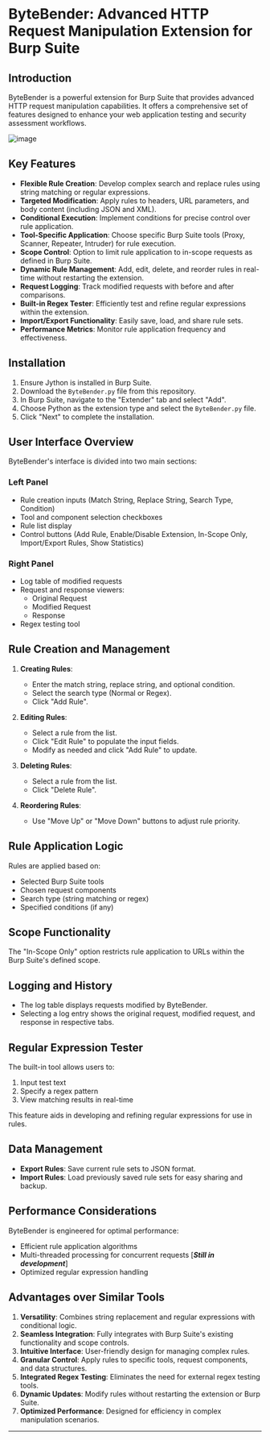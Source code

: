# ByteBender: Advanced HTTP Request Manipulation Extension for Burp Suite

## Introduction

ByteBender is a powerful extension for Burp Suite that provides advanced HTTP request manipulation capabilities. It offers a comprehensive set of features designed to enhance your web application testing and security assessment workflows.

![image](https://github.com/user-attachments/assets/eca9d23e-6b53-4f34-99de-806a91452a47)

## Key Features

- **Flexible Rule Creation**: Develop complex search and replace rules using string matching or regular expressions.
- **Targeted Modification**: Apply rules to headers, URL parameters, and body content (including JSON and XML).
- **Conditional Execution**: Implement conditions for precise control over rule application.
- **Tool-Specific Application**: Choose specific Burp Suite tools (Proxy, Scanner, Repeater, Intruder) for rule execution.
- **Scope Control**: Option to limit rule application to in-scope requests as defined in Burp Suite.
- **Dynamic Rule Management**: Add, edit, delete, and reorder rules in real-time without restarting the extension.
- **Request Logging**: Track modified requests with before and after comparisons.
- **Built-in Regex Tester**: Efficiently test and refine regular expressions within the extension.
- **Import/Export Functionality**: Easily save, load, and share rule sets.
- **Performance Metrics**: Monitor rule application frequency and effectiveness.

## Installation

1. Ensure Jython is installed in Burp Suite.
2. Download the `ByteBender.py` file from this repository.
3. In Burp Suite, navigate to the "Extender" tab and select "Add".
4. Choose Python as the extension type and select the `ByteBender.py` file.
5. Click "Next" to complete the installation.

## User Interface Overview

ByteBender's interface is divided into two main sections:

### Left Panel
- Rule creation inputs (Match String, Replace String, Search Type, Condition)
- Tool and component selection checkboxes
- Rule list display
- Control buttons (Add Rule, Enable/Disable Extension, In-Scope Only, Import/Export Rules, Show Statistics)

### Right Panel
- Log table of modified requests
- Request and response viewers:
  - Original Request
  - Modified Request
  - Response
- Regex testing tool

## Rule Creation and Management

1. **Creating Rules**:
   - Enter the match string, replace string, and optional condition.
   - Select the search type (Normal or Regex).
   - Click "Add Rule".

2. **Editing Rules**:
   - Select a rule from the list.
   - Click "Edit Rule" to populate the input fields.
   - Modify as needed and click "Add Rule" to update.

3. **Deleting Rules**:
   - Select a rule from the list.
   - Click "Delete Rule".

4. **Reordering Rules**:
   - Use "Move Up" or "Move Down" buttons to adjust rule priority.

## Rule Application Logic

Rules are applied based on:
- Selected Burp Suite tools
- Chosen request components
- Search type (string matching or regex)
- Specified conditions (if any)

## Scope Functionality

The "In-Scope Only" option restricts rule application to URLs within the Burp Suite's defined scope.

## Logging and History

- The log table displays requests modified by ByteBender.
- Selecting a log entry shows the original request, modified request, and response in respective tabs.

## Regular Expression Tester

The built-in tool allows users to:
1. Input test text
2. Specify a regex pattern
3. View matching results in real-time

This feature aids in developing and refining regular expressions for use in rules.

## Data Management

- **Export Rules**: Save current rule sets to JSON format.
- **Import Rules**: Load previously saved rule sets for easy sharing and backup.

## Performance Considerations

ByteBender is engineered for optimal performance:
- Efficient rule application algorithms
- Multi-threaded processing for concurrent requests [***Still in development***]
- Optimized regular expression handling

## Advantages over Similar Tools

1. **Versatility**: Combines string replacement and regular expressions with conditional logic.
2. **Seamless Integration**: Fully integrates with Burp Suite's existing functionality and scope controls.
3. **Intuitive Interface**: User-friendly design for managing complex rules.
4. **Granular Control**: Apply rules to specific tools, request components, and data structures.
5. **Integrated Regex Testing**: Eliminates the need for external regex testing tools.
6. **Dynamic Updates**: Modify rules without restarting the extension or Burp Suite.
7. **Optimized Performance**: Designed for efficiency in complex manipulation scenarios.

---


